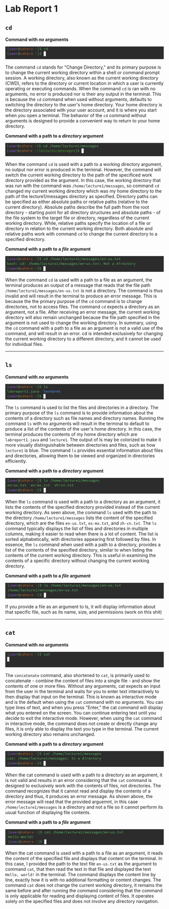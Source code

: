 # Lab Report 1
## `cd`
__Command with *no* arguments__

![Image](cd-no-arguments.png)

The command `cd` stands for "Change Directory," and its primary purpose is to change the current working directory within a shell or command prompt session. A working directory, also known as the current working directory (CWD), refers to the directory or current location in which a user is currently operating or executing commands. When the command `cd` is ran with no arguments, no error is produced nor is their any output in the terminal. This is because the `cd` command when used without arguments, defaults to switching the directory to the user's home directory. Your home directory is the directory associated with your user account, and it is where you start when you open a terminal. The behavior of the `cd` command without arguments is designed to provide a convenient way to return to your home directory.

__Command with a path to a *directory* argument__

![Image](cd-dir-arg.png)

When the command `cd` is used with a path to a working directory argument, no output nor error is produced in the terminal. However, the command will switch the current working directory to the path of the specificed work directory provided as the argument. In this case, the working directory that was run with the command was `/home/lecture1/messages`, so command `cd` changed my current working directory which was my home directory to the path of the lecture1/messages directory as specified. Directory paths can be specified as either absolute paths or relative paths (relative to the current directory). Absolute paths describe the full path from the root directory - starting point for all directory structures and absolute paths - of the file system to the target file or directory, regardless of the current working directory. While, relative paths specify the location of a file or directory in relation to the current working directory. Both absolute and relative paths work with command `cd` to change the current directory to a specified directory. 

__Command with a path to a *file* argument__

![Image](cd-file-arg.png)

When the command `cd` ia used with a path to a file as an argument, the terminal produces an output of a message that reads that the file path `/home/lecture1/messages/en-us.txt` is not a directory. The command is thus invalid and will result in the terminal to produce an error message. This is because the the primary purpose of the `cd` command is to change directories, not to access files. The command `cd` expects a directory as an argument, not a file. After receiving an error message, the current working directory will also remain unchanged because the file path specified in the argument is not used to change the working directory. In summary, using the `cd` command with a path to a file as an argument is not a valid use of the command, and will result in an error. cd is intended exclusively for changing the current working directory to a different directory, and it cannot be used for individual files. 


___


## `ls`
__Command with *no* arguments__

![Image](ls-no-arg.png)

The `ls` command is used to list the files and directories in a directory. The primary purpose of the `ls` command is to provide information about the contents of a directory such as file names and directory names. Running the command `ls` with no arguments will result in the terminal to default to produce a list of the contents of the user's home directory. In this case, the terminal produces the contents of my home directory which are `labreport1.java` and `lecture1`. The output of ls may be colorized to make it more visually distinguishable between directories and files, such as how `lecture1` is blue. The command `ls` provides essential information about files and directories, allowing them to be viewed and organized in directories efficiently. 

__Command with a path to a *directory* argument__ 

![Image](ls-dir-arg.png)

When the `ls` command is used with a path to a directory as an argument, it lists the contents of the specified directory provided instead of the current working directory. As seen above, the command `ls` used with the path to the directory `/home/lecture1/messages` lists the content of the specified directory, which are the files `en-us.txt`, `es-mx.txt`, and `zh-cn.txt`. The `ls` command typically displays the list of files and directories in multiple columns, making it easier to read when there is a lot of content. The list is sorted alphabetically, with directories appearing first followed by files. In essence, the `ls` command when used with a path to a directory, provides a list of the contents of the specified directory, similar to when listing the contents of the current working directory. This is useful in examining the contents of a specific directory without changing the current working directory.

__Command with a path to a *file* argument__

![Image](ls-file-arg.png)

If you provide a file as an argument to ls, it will display information about that specific file, such as its name, size, and permissions (work on this shit)


___


## `cat`
__Command with *no* arguments__

![Image](cat-no-arg.png)

The `concatenate` command, also shortened to `cat`, is primarily used to concatenate - combine the content of files into a single file - and show the contents of one or more files. Without any arguments, cat expects an input from the user in the terminal and waits for you to enter text interactively to then display that input on the terminal. This is known as interactive mode and is the default when using the `cat` command with no arguments. You can type lines of text, and when you press "Enter," the cat command will display what you entered on the screen. You can continue entering text until you decide to exit the interactive mode. However, when using the `cat` command in interactive mode, the command does not create or directly change any files, it is only able to display the text you type in the terminal. The current working directory also remains unchanged.

__Command with a path to a *directory* argument__

![Image](cat-dir-arg.png)

When the cat command is used with a path to a directory as an argument, it is not valid and results in an error considering that the `cat` command is designed to exclusively work with the contents of files, not directories. The command recognizes that it cannot read and display the contents of a directory and thus, it produces an error message. As shown above, the error message will read that the provided arguemnt, in this case `/home/lecture1/messages` is a directory and not a file so it cannot perform its usual function of displaying file contents.

__Command with a path to a *file* argument__

![Image](cat-file-arg.png)

When the cat command is used with a path to a file as an argument, it reads the content of the specified file and displays that content on the terminal. In this case, I provided the path to the text file `en-us.txt` as the argument to command `cat`, that then read the text in that file and displayed the text `Hello, world!` in the terminal. The command displays the content line by line, exactly how it is with no additional formatting or content changes. The command `cat` does not change the current working directory, it remains the same before and after running the command considering that the command is only applicable for reading and displaying content of files. It operates solely on the specified files and does not involve any directory navigation.
